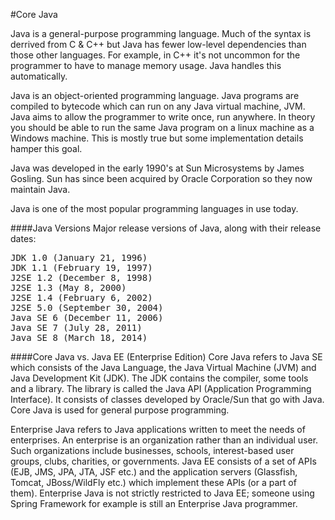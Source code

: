 #Core Java

Java is a general-purpose programming language. Much of the syntax is derrived from C & C++ but Java has fewer low-level dependencies than those other languages. For example, in C++ it's not uncommon for the programmer to have to manage memory usage. Java handles this automatically. 

Java is an object-oriented programming language. Java programs are compiled to bytecode which can run on any Java virtual machine, JVM. Java aims to allow the programmer to write once, run anywhere. In theory you should be able to run the same Java program on a linux machine as a Windows machine. This is mostly true but some implementation details hamper this goal.

Java was developed in the early 1990's at Sun Microsystems by James Gosling. Sun has since been acquired by Oracle Corporation so they now maintain Java.

Java is one of the most popular programming languages in use today.

####Java Versions
Major release versions of Java, along with their release dates:
<pre>
JDK 1.0 (January 21, 1996)
JDK 1.1 (February 19, 1997)
J2SE 1.2 (December 8, 1998)
J2SE 1.3 (May 8, 2000)
J2SE 1.4 (February 6, 2002)
J2SE 5.0 (September 30, 2004)
Java SE 6 (December 11, 2006)
Java SE 7 (July 28, 2011)
Java SE 8 (March 18, 2014)
</pre>

####Core Java vs. Java EE (Enterprise Edition) 
Core Java refers to Java SE which consists of the Java Language, the Java Virtual Machine (JVM) and Java Development Kit (JDK). The JDK contains the compiler, some tools and a library. The library is called the Java API (Application Programming Interface). It consists of classes developed by Oracle/Sun that go with Java. Core Java is used for general purpose programming. 

Enterprise Java refers to Java applications written to meet the needs of enterprises. An enterprise is an organization rather than an individual user. Such organizations include businesses, schools, interest-based user groups, clubs, charities, or governments. Java EE consists of a set of APIs (EJB, JMS, JPA, JTA, JSF etc.) and the application servers (Glassfish, Tomcat, JBoss/WildFly etc.) which implement these APIs (or a part of them). Enterprise Java is not strictly restricted to Java EE; someone using Spring Framework for example is still an Enterprise Java programmer.
